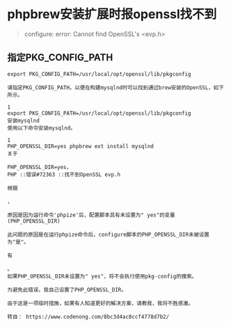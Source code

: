 # phpbrew安装扩展时报openssl找不到
> configure: error: Cannot find OpenSSL's <evp.h>

## 指定PKG_CONFIG_PATH
```
export PKG_CONFIG_PATH=/usr/local/opt/openssl/lib/pkgconfig
```



```
请指定PKG_CONFIG_PATH，以便在构建mysqlnd时可以找到通过brew安装的OpenSSL，如下所示。

1
export PKG_CONFIG_PATH=/usr/local/opt/openssl/lib/pkgconfig
安装mysqlnd
使用以下命令安装mysqlnd。

1
PHP_OPENSSL_DIR=yes phpbrew ext install mysqlnd
关于

PHP_OPENSSL_DIR=yes，
PHP ::错误#72363 ::找不到OpenSSL evp.h

根据

，

原因是因为运行命令'phpize'后，配置脚本具有未设置为" yes"的变量(PHP_OPENSSL_DIR)

此问题的原因是在运行phpize命令后，configure脚本的PHP_OPENSSL_DIR未被设置为"是"。

有

。
如果PHP_OPENSSL_DIR未设置为" yes"，将不会执行使用pkg-config的搜索。

为避免此错误，我自己设置了PHP_OPENSSL_DIR。

由于这是一项临时措施，如果有人知道更好的解决方案，请教我，我将不胜感激。

转自： https://www.codenong.com/8bc3d4ac8ccf4778d7b2/
```
